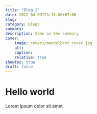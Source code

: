 ```yaml
---
title: "Blog 2"
date: 2022-04-09T23:15:00+07:00
slug: 
category: blogs
summary:
description: Same as the summary
cover:
    image: covers/mandelbrot_cover.jpg
    alt:
    caption:
    relative: true
showToc: true
draft: false
---
```


# Hello world

Lorem ipsum dolor sit amet